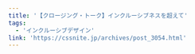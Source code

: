 ```yaml
---
title: '【クロージング・トーク】インクルーシブネスを超えて'
tags:
  - 'インクルーシブデザイン'
link: 'https://cssnite.jp/archives/post_3054.html'
---
```

